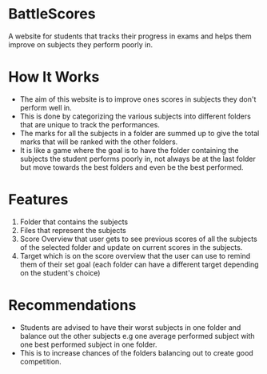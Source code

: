 # BattleScores
A website for students that tracks their progress in exams and helps them improve on subjects they perform poorly in.
# How It Works
- The aim of this website is to improve ones scores in subjects they don't perform well in. 
- This is done by categorizing the various subjects into different folders that are unique to track the performances.
- The marks for all the subjects in a folder are summed up to give the total marks that will be ranked with the other folders.
- It is like a game where the goal is to have the folder containing the subjects the student performs poorly in, not always be at the last folder but move towards the best folders and even be the best performed.
# Features
1. Folder that contains the subjects
2. Files that represent the subjects
3. Score Overview that user gets to see previous scores of all the subjects of the selected folder and update on current scores in the subjects.
4. Target which is on the score overview that the user can use to remind them of their set goal (each folder can have a different target depending on the student's choice)
# Recommendations
- Students are advised to have their worst subjects in one folder and balance out the other subjects e.g one average performed subject with one best performed subject in one folder. <br>
- This is to increase chances of the folders balancing out to create good competition.
